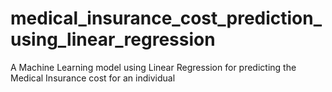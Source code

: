 # medical_insurance_cost_prediction_using_linear_regression
A Machine Learning model using Linear Regression for predicting the Medical Insurance cost for an individual

